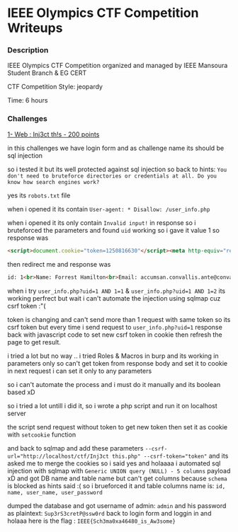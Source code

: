 # IEEE Olympics CTF Competition Writeups

### Description
IEEE Olympics CTF Competition organized and managed by IEEE Mansoura Student Branch & EG CERT

CTF Competition Style: jeopardy

Time: 6 hours

### Challenges
[1- Web : Inj3ct th!s - 200 points]()

in this challenges we have login form and as challenge name its should be sql injection

so i tested it but its well protected against sql injection
so back to hints:
```You don't need to bruteforce directories or credentials at all. Do you know how search engines work?```

yes its ``robots.txt`` file

when i opened it its contain ``User-agent: * Disallow: /user_info.php``

when i opened it its only contain ``Invalid input!`` in response so i bruteforced the parameters and found ``uid`` working so i gave it value 1 
so response was 
```html
<script>document.cookie="token=1250816630"</script><meta http-equiv="refresh" content="time; URL=user_info.php?uid=1"/>
```
then redirect me and response was
```html
id: 1<br>Name: Forrest Hamilton<br>Email: accumsan.convallis.ante@convallis.net<br><script>document.cookie="token=320196787"</script>
```
when i try ``user_info.php?uid=1 AND 1=1`` & ``user_info.php?uid=1 AND 1=2`` its working perfrect but wait i can't automate the injection using sqlmap cuz csrf token :"(

token is changing and can't send more than 1 request with same token so its csrf token but every time i send request to ``user_info.php?uid=1`` response back with javascript code to set new csrf token in cookie then refresh the page to get result.

i tried a lot but no way .. i tried Roles & Macros in burp and its working in parameters only so can't get token from response body and set it to cookie in next request i can set it only to any parameters

so i can't automate the process and i must do it manually and its boolean based xD

so i tried a lot untill i did it, so i wrote a php script and run it on localhost server

the script send request without token to get new token then set it as cookie with ``setcookie`` function

and back to sqlmap and add these parameters `` --csrf-url="http://localhost/ctf/Inj3ct this.php" --csrf-token="token" `` and its asked me to merge the cookies so i said yes and holaaaa i automated sql injection with sqlmap with ``Generic UNION query (NULL) - 5 columns`` payload xD
and got DB name and table name but can't get columns because ``schema`` is blocked as hints said :(
so i brueforced it and table columns name is: `id, name, user_name, user_password`

dumped the database and got username of admin: ``admin`` and his password as plaintext: ``Sup3rS3cretP@ssw0rd``
back to login form and loggin in and holaaa here is the flag :  ````IEEE{Sch3ma0xa46480_is_Aw3some}````

